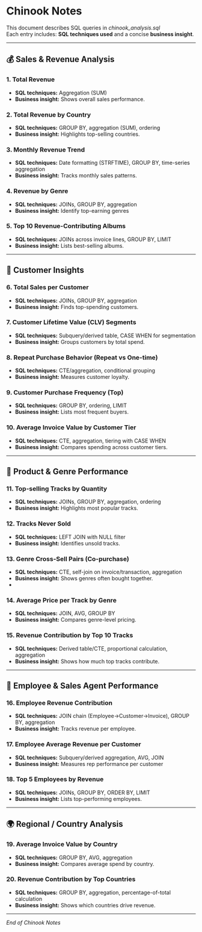 # Chinook Notes

This document describes SQL queries in *chinook_analysis.sql*  
Each entry includes: **SQL techniques used** and a concise **business insight**.

---

## 💰 Sales & Revenue Analysis

### 1. Total Revenue
- **SQL techniques:** Aggregation (SUM)  
- **Business insight:**  Shows overall sales performance.

 ### 2. Total Revenue by Country
- **SQL techniques:** GROUP BY, aggregation (SUM), ordering  
- **Business insight:** Highlights top-selling countries.

### 3. Monthly Revenue Trend
- **SQL techniques:** Date formatting (STRFTIME), GROUP BY, time-series aggregation  
- **Business insight:** Tracks monthly sales patterns.

### 4. Revenue by Genre
- **SQL techniques:** JOINs, GROUP BY, aggregation  
- **Business insight:** Identify top-earning genres

### 5. Top 10 Revenue-Contributing Albums
- **SQL techniques:** JOINs across invoice lines, GROUP BY, LIMIT  
- **Business insight:** Lists best-selling albums.

---

## 👥 Customer Insights

### 6. Total Sales per Customer
- **SQL techniques:** JOINs, GROUP BY, aggregation  
- **Business insight:** Finds top-spending customers.
  
### 7. Customer Lifetime Value (CLV) Segments
- **SQL techniques:** Subquery/derived table, CASE WHEN for segmentation  
- **Business insight:** Groups customers by total spend.

### 8. Repeat Purchase Behavior (Repeat vs One-time)
- **SQL techniques:** CTE/aggregation, conditional grouping  
- **Business insight:** Measures customer loyalty.

### 9. Customer Purchase Frequency (Top)
- **SQL techniques:** GROUP BY, ordering, LIMIT  
- **Business insight:** Lists most frequent buyers.

### 10. Average Invoice Value by Customer Tier
- **SQL techniques:** CTE, aggregation, tiering with CASE WHEN  
- **Business insight:** Compares spending across customer tiers.

---

## 🎵 Product & Genre Performance

### 11. Top-selling Tracks by Quantity
- **SQL techniques:** JOINs, GROUP BY, aggregation, ordering  
- **Business insight:** Highlights most popular tracks.

### 12. Tracks Never Sold
- **SQL techniques:** LEFT JOIN with NULL filter  
- **Business insight:** Identifies unsold tracks.

### 13. Genre Cross-Sell Pairs (Co-purchase)
- **SQL techniques:** CTE, self-join on invoice/transaction, aggregation  
- **Business insight:** Shows genres often bought together.
- 
### 14. Average Price per Track by Genre
- **SQL techniques:** JOIN, AVG, GROUP BY  
- **Business insight:** Compares genre-level pricing.

### 15. Revenue Contribution by Top 10 Tracks
- **SQL techniques:** Derived table/CTE, proportional calculation, aggregation  
- **Business insight:** Shows how much top tracks contribute.

---

## 🏢 Employee & Sales Agent Performance

### 16. Employee Revenue Contribution
- **SQL techniques:** JOIN chain (Employee->Customer->Invoice), GROUP BY, aggregation  
- **Business insight:** Tracks revenue per employee.

### 17. Employee Average Revenue per Customer
- **SQL techniques:** Subquery/derived aggregation, AVG, JOIN  
- **Business insight:** Measures rep performance per customer

### 18. Top 5 Employees by Revenue
- **SQL techniques:** JOINs, GROUP BY, ORDER BY, LIMIT  
- **Business insight:** Lists top-performing employees.

---

## 🌍 Regional / Country Analysis

### 19. Average Invoice Value by Country
- **SQL techniques:** GROUP BY, AVG, aggregation  
- **Business insight:** Compares average spend by country.

### 20. Revenue Contribution by Top Countries
- **SQL techniques:** GROUP BY, aggregation, percentage-of-total calculation  
- **Business insight:** Shows which countries drive revenue.
---

*End of Chinook Notes*
